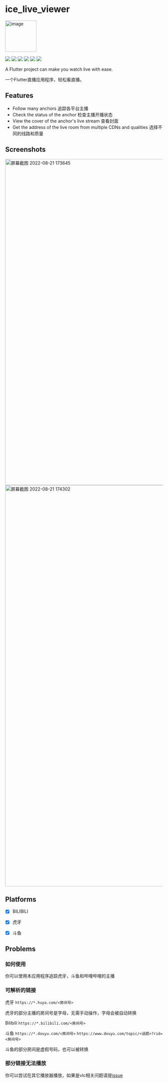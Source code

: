 # ice_live_viewer

<img width="100" alt="image" src="https://user-images.githubusercontent.com/16839488/159170616-6633b2c9-0b33-4dd1-9de4-b73b9d70eca4.png">

![](https://img.shields.io/badge/language-dart-blue.svg?style=for-the-badge&color=00ACC1)
![](https://img.shields.io/badge/flutter-00B0FF?style=for-the-badge&logo=flutter)
[![](https://img.shields.io/github/downloads/iiijam/ice_live_viewer/total?style=for-the-badge&color=FF2196)](https://github.com/iiijam/ice_live_viewer/releases)
![](https://img.shields.io/github/license/iiijam/ice_live_viewer?style=for-the-badge)
![](https://img.shields.io/github/stars/iiijam/ice_live_viewer?style=for-the-badge)
![](https://img.shields.io/github/issues/iiijam/ice_live_viewer?style=for-the-badge&color=9C27B0)

A Flutter project can make you watch live with ease.

一个Flutter直播应用程序，轻松看直播。

## Features

- Follow many anchors 追踪各平台主播
- Check the status of the anchor 检查主播开播状态
- View the cover of the anchor's live stream 查看封面
- Get the address of the live room from multiple CDNs and qualities 选择不同的线路和质量

## Screenshots
<img width="1040" alt="屏幕截图 2022-08-21 173645" src="https://user-images.githubusercontent.com/16839488/185785310-7a21dc36-fa9c-493a-a06e-149fb577714b.png">
<img width="1280" alt="屏幕截图 2022-08-21 174302" src="https://user-images.githubusercontent.com/16839488/185785381-964cfcf8-716a-432f-8bfe-664ef23d90e6.png">

## Platforms
- [x] BILIBILI

- [x] 虎牙

- [x] 斗鱼

## Problems
### 如何使用
你可以使用本应用程序追踪虎牙，斗鱼和哔哩哔哩的主播
### 可解析的链接
虎牙 `https://*.huya.com/<房间号>`

虎牙的部分主播的房间号是字母，无需手动操作，字母会被自动转换

Bilibili `https://*.bilibili.com/<房间号>`

斗鱼 `https://*.douyu.com/<房间号>` `https://www.douyu.com/topic/<话题>?rid=<房间号>`

斗鱼的部分房间是虚假号码，也可以被转换


### 部分链接无法播放
你可以尝试在其它播放器播放，如果是vlc相关问题请提[issue](https://github.com/iiijam/ice_live_viewer/issues/new/choose)
